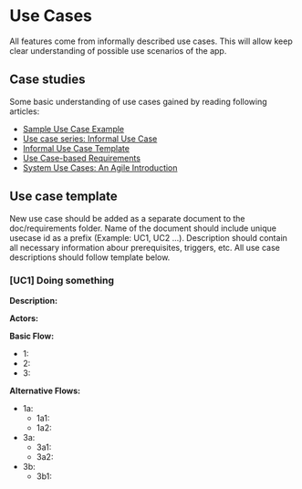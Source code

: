 # Use Cases

All features come from informally described use cases. This will allow keep clear understanding of possible use scenarios of the app.

## Case studies

Some basic understanding of use cases gained by reading following articles:
 * [Sample Use Case Example](http://tynerblain.com/blog/2007/04/09/sample-use-case-example/)
 * [Use case series: Informal Use Case](http://tynerblain.com/blog/2005/12/21/use-case-series-informal-use-case/)
 * [Informal Use Case Template](http://tynerblain.com/blog/2007/01/19/informal-use-case-template/)
 * [Use Case-based Requirements](http://agile.csc.ncsu.edu/SEMaterials/UseCaseRequirements.pdf)
 * [System Use Cases: An Agile Introduction](http://www.agilemodeling.com/artifacts/systemUseCase.htm)

## Use case template

New use case should be added as a separate document to the doc/requirements folder. Name of the document should include unique usecase id as a prefix (Example: UC1, UC2 ...). Description should contain all necessary information abour prerequisites, triggers, etc. All use case descriptions should follow template below.

### [UC1] Doing something

**Description:**

**Actors:**

**Basic Flow:**
 * 1:  
 * 2: 
 * 3:
 
**Alternative Flows:**
 * 1a:
   * 1a1:
   * 1a2:   
 * 3a:
   * 3a1:
   * 3a2:
 * 3b:
   * 3b1:
